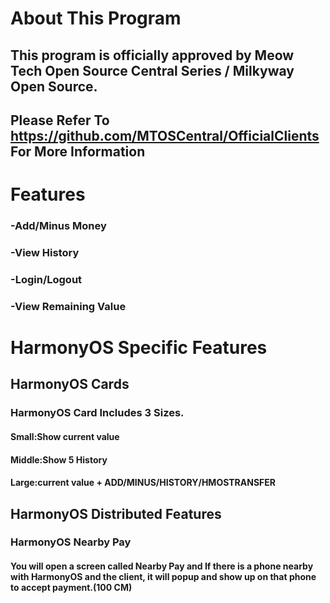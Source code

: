 # About This Program
## This program is officially approved by Meow Tech Open Source Central Series / Milkyway Open Source.

## Please Refer To https://github.com/MTOSCentral/OfficialClients For More Information

# Features
### -Add/Minus Money
### -View History
### -Login/Logout
### -View Remaining Value

# HarmonyOS Specific Features
## HarmonyOS Cards
### HarmonyOS Card Includes 3 Sizes.
#### Small:Show current value
#### Middle:Show 5 History
#### Large:current value + ADD/MINUS/HISTORY/HMOSTRANSFER

## HarmonyOS Distributed Features
### HarmonyOS Nearby Pay
#### You will open a screen called Nearby Pay and If there is a phone nearby with HarmonyOS and the client, it will popup and show up on that phone to accept payment.(100 CM)
